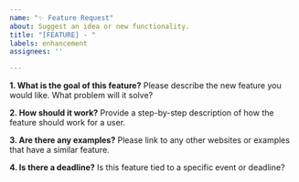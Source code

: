 ```yaml
---
name: "✨ Feature Request"
about: Suggest an idea or new functionality.
title: "[FEATURE] - "
labels: enhancement
assignees: ''

---
```


**1. What is the goal of this feature?**
Please describe the new feature you would like. What problem will it solve?

**2. How should it work?**
Provide a step-by-step description of how the feature should work for a user.

**3. Are there any examples?**
Please link to any other websites or examples that have a similar feature.

**4. Is there a deadline?**
Is this feature tied to a specific event or deadline?
